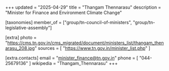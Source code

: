 +++
updated = "2025-04-29"
title = "Thangam Thennarasu"
description = "Minister for Finance and Environment Climate Change"

[taxonomies]
member_of = ["group/tn-council-of-ministers", "group/tn-legislative-assembly"]

[extra]
photo = "https://cms.tn.gov.in/cms_migrated/document/ministers_list/thangam_thenarasu_208.jpg"
sources = [
    "https://www.tn.gov.in/minister_list.php"
]

[extra.contacts]
email = "minister_finance@tn.gov.in"
phone = [
    "044-25679136"
]
wikipedia = "Thangam_Thennarasu"
+++